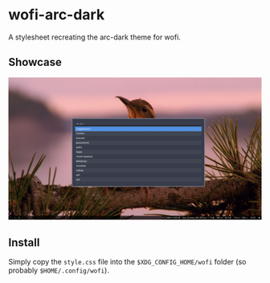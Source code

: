 # wofi-arc-dark

A stylesheet recreating the arc-dark theme for wofi.

## Showcase

![Showcase](./pics/showcase.png)

## Install

Simply copy the `style.css` file into the `$XDG_CONFIG_HOME/wofi` folder (so probably `$HOME/.config/wofi`).
